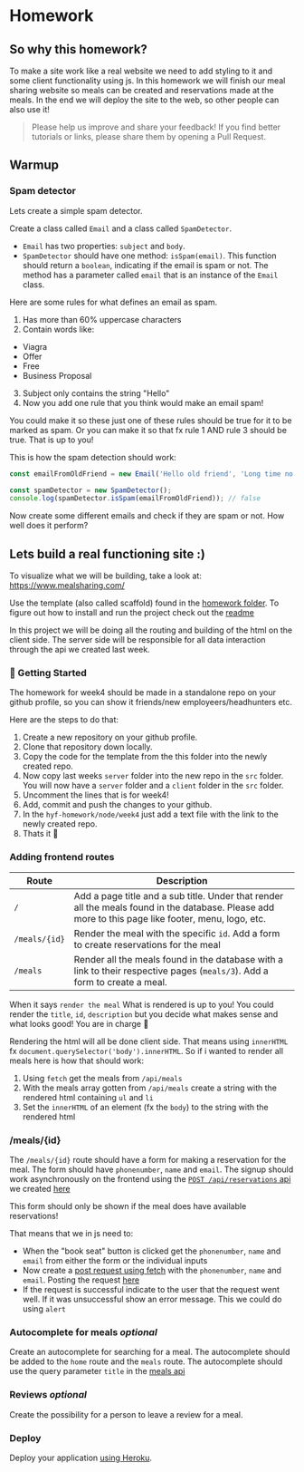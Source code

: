 # Homework

## So why this homework?
To make a site work like a real website we need to add styling to it and some client functionality using js. In this homework we will finish our meal sharing website so meals can be created and reservations made at the meals. In the end we will deploy the site to the web, so other people can also use it!

> Please help us improve and share your feedback! If you find better tutorials or links, please share them by opening a Pull Request.

## Warmup

### Spam detector

Lets create a simple spam detector. 

Create a class called `Email` and a class called `SpamDetector`. 

- `Email` has two properties: `subject` and `body`.
- `SpamDetector` should have one method: `isSpam(email)`. This function should return a `boolean`, indicating if the email is spam or not. The method has a parameter called `email` that is an instance of the `Email` class.

Here are some rules for what defines an email as spam. 
1. Has more than 60% uppercase characters
2. Contain words like: 
  - Viagra
  - Offer
  - Free
  - Business Proposal
3. Subject only contains the string "Hello"
4. Now you add one rule that you think would make an email spam!

You could make it so these just one of these rules should be true for it to be marked as spam. Or you can make it so that fx rule 1 AND rule 3 should be true. That is up to you!

This is how the spam detection should work:

```js
const emailFromOldFriend = new Email('Hello old friend', 'Long time no see, when should we hang out again??');

const spamDetector = new SpamDetector();
console.log(spamDetector.isSpam(emailFromOldFriend)); // false
```

Now create some different emails and check if they are spam or not. How well does it perform?

## Lets build a real functioning site :)

To visualize what we will be building, take a look at: https://www.mealsharing.com/

Use the template (also called scaffold) found in the [homework folder](homework). To figure out how to install and run the project check out the [readme](homework/README.md)

In this project we will be doing all the routing and building of the html on the client side. The server side will be responsible for all data interaction through the api we created last week.

### 🏁 Getting Started <a name = "getting_started"></a>
The homework for week4 should be made in a standalone repo on your github profile, so you can show it friends/new employeers/headhunters etc. 

Here are the steps to do that:

1. Create a new repository on your github profile. 
2. Clone that repository down locally. 
3. Copy the code for the template from the this folder into the newly created repo. 
4. Now copy last weeks `server` folder into the new repo in the `src` folder. You will now have a `server` folder and a `client` folder in the `src` folder.
5. Uncomment the lines that is for week4!
6. Add, commit and push the changes to your github.
7. In the `hyf-homework/node/week4` just add a text file with the link to the newly created repo.
8. Thats it 🎉

### Adding frontend routes

| Route | Description |
| ---- | ----- |
| `/` | Add a page title and a sub title. Under that render all the meals found in the database. Please add more to this page like footer, menu, logo, etc. |
| `/meals/{id}` | Render the meal with the specific `id`. Add a form to create reservations for the meal |
| `/meals` | Render all the meals found in the database with a link to their respective pages (`meals/3`). Add a form to create a meal.  |

When it says `render the meal` What is rendered is up to you! You could render the `title`, `id`, `description` but you decide what makes sense and what looks good! You are in charge 💪

Rendering the html will all be done client side. That means using `innerHTML` fx `document.querySelector('body').innerHTML`. So if i wanted to render all meals here is how that should work:

1. Using `fetch` get the meals from `/api/meals`
2. With the meals array gotten from `/api/meals` create a string with the rendered html containing `ul` and `li`
3. Set the `innerHTML` of an element (fx the `body`) to the string with the rendered html

### /meals/{id}
The `/meals/{id}` route should have a form for making a reservation for the meal. The form should have `phonenumber`, `name` and `email`. The signup should work asynchronously on the frontend using the [`POST /api/reservations` api](../week3/homework#reservation) we created [here](../week3/homework#reservation)

This form should only be shown if the meal does have available reservations! 

That means that we in js need to:
- When the "book seat" button is clicked get the `phonenumber`, `name` and `email` from either the form or the individual inputs
- Now create a [post request using fetch](https://developer.mozilla.org/en-US/docs/Web/API/Fetch_API/Using_Fetch#Supplying_request_options) with the `phonenumber`, `name` and `email`. Posting the request [here](../week3/homework#meal)
- If the request is successful indicate to the user that the request went well. If it was unsuccessful show an error message. This we could do using `alert`

### Autocomplete for meals *optional*
Create an autocomplete for searching for a meal. The autocomplete should be added to the `home` route and the `meals` route. The autocomplete should use the query parameter `title` in the [meals api](../week3/homework#using-the-api) 

### Reviews *optional*
Create the possibility for a person to leave a review for a meal. 


### Deploy

Deploy your application [using Heroku](readme.md/#deploying-to-heroku). 
